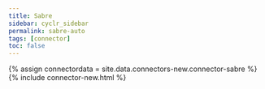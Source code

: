 ```yaml
---
title: Sabre
sidebar: cyclr_sidebar
permalink: sabre-auto
tags: [connector]
toc: false
---
```

{% assign connectordata = site.data.connectors-new.connector-sabre %}
{% include connector-new.html %}	
